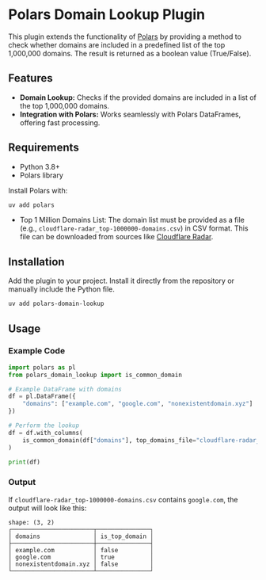 # Polars Domain Lookup Plugin

This plugin extends the functionality of [Polars](https://www.pola.rs) by providing a method to check whether domains are included in a predefined list of the top 1,000,000 domains. The result is returned as a boolean value (True/False).

## Features

- **Domain Lookup:** Checks if the provided domains are included in a list of the top 1,000,000 domains.
- **Integration with Polars:** Works seamlessly with Polars DataFrames, offering fast processing.

## Requirements

- Python 3.8+
- Polars library

Install Polars with:

```bash
uv add polars
```

- Top 1 Million Domains List: The domain list must be provided as a file (e.g., `cloudflare-radar_top-1000000-domains.csv`) in CSV format. This file can be downloaded from sources like [Cloudflare Radar](https://radar.cloudflare.com/domains).

## Installation

Add the plugin to your project. Install it directly from the repository or manually include the Python file.

```bash
uv add polars-domain-lookup
```

## Usage

### Example Code

```python
import polars as pl
from polars_domain_lookup import is_common_domain

# Example DataFrame with domains
df = pl.DataFrame({
    "domains": ["example.com", "google.com", "nonexistentdomain.xyz"]
})

# Perform the lookup
df = df.with_columns(
    is_common_domain(df["domains"], top_domains_file="cloudflare-radar_top-1000000-domains.csv").alias("is_common_domain")
)

print(df)
```

### Output

If `cloudflare-radar_top-1000000-domains.csv` contains `google.com`, the output will look like this:

```
shape: (3, 2)
┌───────────────────────┬───────────────┐
│ domains               │ is_top_domain │
├───────────────────────┼───────────────┤
│ example.com           │ false         │
│ google.com            │ true          │
│ nonexistentdomain.xyz │ false         │
└───────────────────────┴───────────────┘
```

